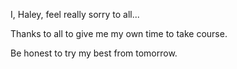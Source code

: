 I, Haley, feel really sorry to all...



Thanks to all to give me my own time to take course.

Be honest to try my best from tomorrow. 